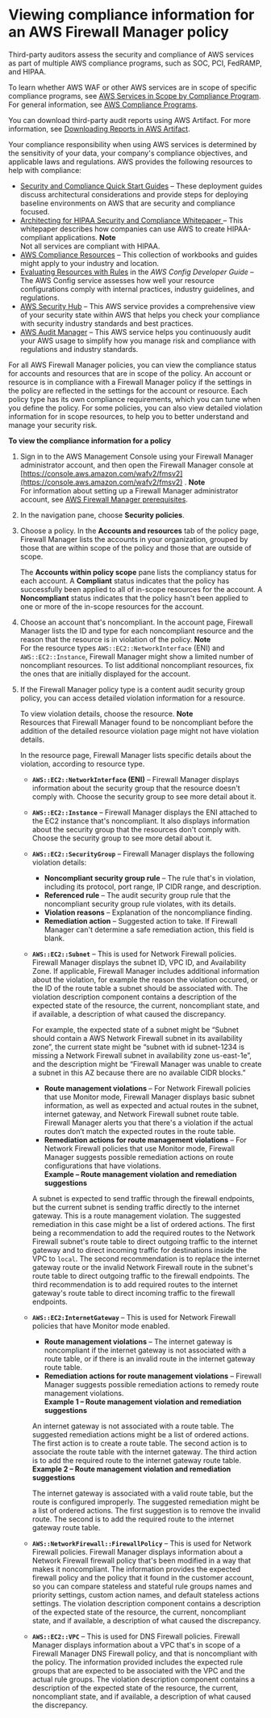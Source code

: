 # Viewing compliance information for an AWS Firewall Manager policy<a name="fms-compliance"></a>

Third\-party auditors assess the security and compliance of AWS services as part of multiple AWS compliance programs, such as SOC, PCI, FedRAMP, and HIPAA\.

To learn whether AWS WAF or other AWS services are in scope of specific compliance programs, see [AWS Services in Scope by Compliance Program](http://aws.amazon.com/compliance/services-in-scope/)\. For general information, see [AWS Compliance Programs](http://aws.amazon.com/compliance/programs/)\.

You can download third\-party audit reports using AWS Artifact\. For more information, see [Downloading Reports in AWS Artifact](https://docs.aws.amazon.com/artifact/latest/ug/downloading-documents.html)\.

Your compliance responsibility when using AWS services is determined by the sensitivity of your data, your company's compliance objectives, and applicable laws and regulations\. AWS provides the following resources to help with compliance:
+ [Security and Compliance Quick Start Guides](http://aws.amazon.com/quickstart/?awsf.quickstart-homepage-filter=categories%23security-identity-compliance) – These deployment guides discuss architectural considerations and provide steps for deploying baseline environments on AWS that are security and compliance focused\.
+ [Architecting for HIPAA Security and Compliance Whitepaper ](https://d0.awsstatic.com/whitepapers/compliance/AWS_HIPAA_Compliance_Whitepaper.pdf) – This whitepaper describes how companies can use AWS to create HIPAA\-compliant applications\.
**Note**  
Not all services are compliant with HIPAA\.
+ [AWS Compliance Resources](http://aws.amazon.com/compliance/resources/) – This collection of workbooks and guides might apply to your industry and location\.
+ [Evaluating Resources with Rules](https://docs.aws.amazon.com/config/latest/developerguide/evaluate-config.html) in the *AWS Config Developer Guide* – The AWS Config service assesses how well your resource configurations comply with internal practices, industry guidelines, and regulations\.
+ [AWS Security Hub](https://docs.aws.amazon.com/securityhub/latest/userguide/what-is-securityhub.html) – This AWS service provides a comprehensive view of your security state within AWS that helps you check your compliance with security industry standards and best practices\.
+ [AWS Audit Manager](https://docs.aws.amazon.com/audit-manager/latest/userguide/what-is.html) – This AWS service helps you continuously audit your AWS usage to simplify how you manage risk and compliance with regulations and industry standards\.

For all AWS Firewall Manager policies, you can view the compliance status for accounts and resources that are in scope of the policy\. An account or resource is in compliance with a Firewall Manager policy if the settings in the policy are reflected in the settings for the account or resource\. Each policy type has its own compliance requirements, which you can tune when you define the policy\. For some policies, you can also view detailed violation information for in scope resources, to help you to better understand and manage your security risk\.

<a name="fms-compliance-procedure"></a>

**To view the compliance information for a policy**

1. Sign in to the AWS Management Console using your Firewall Manager administrator account, and then open the Firewall Manager console at [https://console.aws.amazon.com/wafv2/fmsv2](https://console.aws.amazon.com/wafv2/fmsv2) \. 
**Note**  
For information about setting up a Firewall Manager administrator account, see [AWS Firewall Manager prerequisites](fms-prereq.md)\.

1. In the navigation pane, choose **Security policies**\.

1. Choose a policy\. In the **Accounts and resources** tab of the policy page, Firewall Manager lists the accounts in your organization, grouped by those that are within scope of the policy and those that are outside of scope\. 

   The **Accounts within policy scope** pane lists the compliancy status for each account\. A **Compliant** status indicates that the policy has successfully been applied to all of in\-scope resources for the account\. A **Noncompliant** status indicates that the policy hasn't been applied to one or more of the in\-scope resources for the account\. 

1. Choose an account that's noncompliant\. In the account page, Firewall Manager lists the ID and type for each noncompliant resource and the reason that the resource is in violation of the policy\. 
**Note**  
For the resource types `AWS::EC2::NetworkInterface` \(ENI\) and `AWS::EC2::Instance`, Firewall Manager might show a limited number of noncompliant resources\. To list additional noncompliant resources, fix the ones that are initially displayed for the account\.

1. If the Firewall Manager policy type is a content audit security group policy, you can access detailed violation information for a resource\. 

   To view violation details, choose the resource\. 
**Note**  
Resources that Firewall Manager found to be noncompliant before the addition of the detailed resource violation page might not have violation details\.

   In the resource page, Firewall Manager lists specific details about the violation, according to resource type\. 
   + **`AWS::EC2::NetworkInterface` \(ENI\)** – Firewall Manager displays information about the security group that the resource doesn't comply with\. Choose the security group to see more detail about it\. 
   + **`AWS::EC2::Instance`** – Firewall Manager displays the ENI attached to the EC2 instance that's noncompliant\. It also displays information about the security group that the resources don't comply with\. Choose the security group to see more detail about it\. 
   + **`AWS::EC2::SecurityGroup`** – Firewall Manager displays the following violation details:
     + **Noncompliant security group rule** – The rule that's in violation, including its protocol, port range, IP CIDR range, and description\. 
     + **Referenced rule** – The audit security group rule that the noncompliant security group rule violates, with its details\. 
     + **Violation reasons** – Explanation of the noncompliance finding\.
     + **Remediation action** – Suggested action to take\. If Firewall Manager can't determine a safe remediation action, this field is blank\. 
   + **`AWS::EC2::Subnet`** – This is used for Network Firewall policies\. Firewall Manager displays the subnet ID, VPC ID, and Availability Zone\. If applicable, Firewall Manager includes additional information about the violation, for example the reason the violation occured, or the ID of the route table a subnet should be associated with\. The violation description component contains a description of the expected state of the resource, the current, noncompliant state, and if available, a description of what caused the discrepancy\. 

     For example, the expected state of a subnet might be “Subnet should contain a AWS Network Firewall subnet in its availability zone”, the current state might be “subnet with id subnet\-1234 is missing a Network Firewall subnet in availability zone us\-east\-1e”, and the description might be “Firewall Manager was unable to create a subnet in this AZ because there are no available CIDR blocks\.”
     + **Route management violations** – For Network Firewall policies that use Monitor mode, Firewall Manager displays basic subnet information, as well as expected and actual routes in the subnet, internet gateway, and Network Firewall subnet route table\. Firewall Manager alerts you that there's a violation if the actual routes don’t match the expected routes in the route table\. 
     + **Remediation actions for route management violations** – For Network Firewall policies that use Monitor mode, Firewall Manager suggests possible remediation actions on route configurations that have violations\.  
**Example – Route management violation and remediation suggestions**  

     A subnet is expected to send traffic through the firewall endpoints, but the current subnet is sending traffic directly to the internet gateway\. This is a route management violation\. The suggested remediation in this case might be a list of ordered actions\. The first being a recommendation to add the required routes to the Network Firewall subnet's route table to direct outgoing traffic to the internet gateway and to direct incoming traffic for destinations inside the VPC to ``local``\. The second recommendation is to replace the internet gateway route or the invalid Network Firewall route in the subnet's route table to direct outgoing traffic to the firewall endpoints\. The third recommendation is to add required routes to the internet gateway's route table to direct incoming traffic to the firewall endpoints\. 
   + **`AWS::EC2:InternetGateway`** – This is used for Network Firewall policies that have Monitor mode enabled\.
     + **Route management violations** – The internet gateway is noncompliant if the internet gateway is not associated with a route table, or if there is an invalid route in the internet gateway route table\.
     + **Remediation actions for route management violations** – Firewall Manager suggests possible remediation actions to remedy route management violations\.   
**Example 1 – Route management violation and remediation suggestions**  

     An internet gateway is not associated with a route table\. The suggested remediation actions might be a list of ordered actions\. The first action is to create a route table\. The second action is to associate the route table with the internet gateway\. The third action is to add the required route to the internet gateway route table\.   
**Example 2 – Route management violation and remediation suggestions**  

     The internet gateway is associated with a valid route table, but the route is configured improperly\. The suggested remediation might be a list of ordered actions\. The first suggestion is to remove the invalid route\. The second is to add the required route to the internet gateway route table\. 
   + **`AWS::NetworkFirewall::FirewallPolicy`** – This is used for Network Firewall policies\. Firewall Manager displays information about a Network Firewall firewall policy that's been modified in a way that makes it noncompliant\. The information provides the expected firewall policy and the policy that it found in the customer account, so you can compare stateless and stateful rule groups names and priority settings, custom action names, and default stateless actions settings\. The violation description component contains a description of the expected state of the resource, the current, noncompliant state, and if available, a description of what caused the discrepancy\. 
   + **`AWS::EC2::VPC`** – This is used for DNS Firewall policies\. Firewall Manager displays information about a VPC that's in scope of a Firewall Manager DNS Firewall policy, and that is noncompliant with the policy\. The information provided includes the expected rule groups that are expected to be associated with the VPC and the actual rule groups\. The violation description component contains a description of the expected state of the resource, the current, noncompliant state, and if available, a description of what caused the discrepancy\.